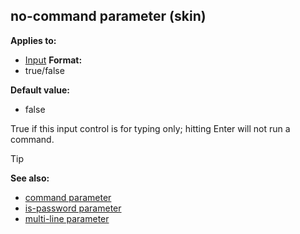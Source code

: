 ## no-command parameter (skin)

<!-- -->
**Applies to:**
+   [Input](/ref/%7Bskin%7D/control/input.md) <!-- -->
**Format:**
+   true/false
<!-- -->
**Default value:**
+   false


True if this input control is for typing only; hitting Enter
will not run a command.

> [!TIP] 
> **See also:**
> +   [command parameter](/ref/%7Bskin%7D/param/command.md) 
> +   [is-password parameter](/ref/%7Bskin%7D/param/is-password.md) 
> +   [multi-line parameter](/ref/%7Bskin%7D/param/multi-line.md) 
